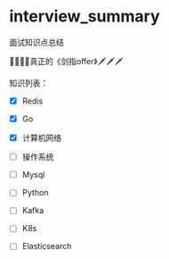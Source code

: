 # interview_summary

面试知识点总结

🙋‍♂️🙋‍♀️真正的《剑指offer》🗡️🗡️🗡️

知识列表：
- [x] Redis
- [x] Go
- [x] 计算机网络
- [ ] 操作系统
- [ ] Mysql
- [ ] Python
- [ ] Kafka
- [ ] K8s
- [ ] Elasticsearch




















